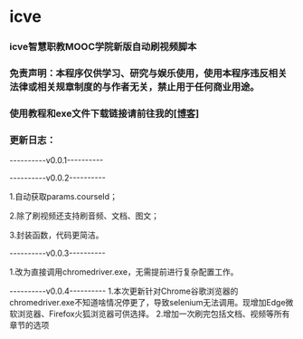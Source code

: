 # icve
### icve智慧职教MOOC学院新版自动刷视频脚本
### 免责声明：本程序仅供学习、研究与娱乐使用，使用本程序违反相关法律或相关规章制度的与作者无关，禁止用于任何商业用途。
### 使用教程和exe文件下载链接请前往我的[[博客]](https://geeklanyu.com)

### 更新日志：
----------v0.0.1----------

----------v0.0.2----------

1.自动获取params.courseId；

2.除了刷视频还支持刷音频、文档、图文；

3.封装函数，代码更简洁。

----------v0.0.3----------

1.改为直接调用chromedriver.exe，无需提前进行复杂配置工作。

----------v0.0.4----------
1.本次更新针对Chrome谷歌浏览器的chromedriver.exe不知道啥情况停更了，导致selenium无法调用。现增加Edge微软浏览器、Firefox火狐浏览器可供选择。
2.增加一次刷完包括文档、视频等所有章节的选项
